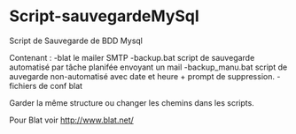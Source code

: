 Script-sauvegardeMySql
======================

Script de Sauvegarde de BDD Mysql

Contenant : 
-blat le mailer SMTP
-backup.bat script de sauvegarde automatisé par tâche planifée envoyant un mail
-backup_manu.bat script de auvegarde non-automatisé avec date et heure + prompt de suppression.
-fichiers de conf blat

Garder la même structure ou changer les chemins dans les scripts.

Pour Blat voir http://www.blat.net/
